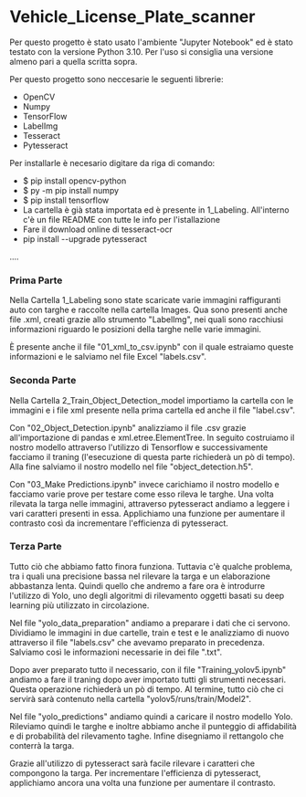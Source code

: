 # Vehicle_License_Plate_scanner

Per questo progetto è stato usato l'ambiente "Jupyter Notebook" ed è stato testato con la versione Python 3.10. Per l'uso si consiglia una versione almeno pari a quella scritta sopra.

Per questo progetto sono neccesarie le seguenti librerie:

- OpenCV
- Numpy
- TensorFlow
- LabelImg
- Tesseract
- Pytesseract

Per installarle è necesario digitare da riga di comando:

- $ pip install opencv-python
- $ py -m pip install numpy
- $ pip install tensorflow
- La cartella è già stata importata ed è presente in 1_Labeling. All'interno c'è un file README con tutte le info per l'istallazione
- Fare il download online di tesseract-ocr
- pip install --upgrade pytesseract

....

### Prima Parte
Nella Cartella 1_Labeling sono state scaricate varie immagini raffiguranti auto con targhe e raccolte nella cartella Images. Qua sono presenti anche file .xml, creati grazie allo strumento "LabelImg", nei quali sono racchiusi informazioni riguardo le posizioni della targhe nelle varie immagini.

È presente anche il file "01_xml_to_csv.ipynb" con il quale estraiamo queste informazioni e le salviamo nel file Excel "labels.csv".

### Seconda Parte
Nella Cartella 2_Train_Object_Detection_model importiamo la cartella con le immagini e i file xml presente nella prima cartella ed anche il file "label.csv".

Con "02_Object_Detection.ipynb" analizziamo il file .csv grazie all'importazione di pandas e xml.etree.ElementTree. In seguito costruiamo il nostro modello attraverso l'utilizzo di Tensorflow e successivamente facciamo il traning (l'esecuzione di questa parte richiederà un pò di tempo). Alla fine salviamo il nostro modello nel file "object_detection.h5".

Con "03_Make Predictions.ipynb" invece carichiamo il nostro modello e facciamo varie prove per testare come esso rileva le targhe.
Una volta rilevata la targa nelle immagini, attraverso pytesseract andiamo a leggere i vari caratteri presenti in essa. Applichiamo una funzione per aumentare il contrasto così da incrementare l'efficienza di pytesseract.

### Terza Parte
Tutto ciò che abbiamo fatto finora funziona. Tuttavia c'è qualche problema, tra i quali una precisione bassa nel rilevare la targa e un elaborazione abbastanza lenta. Quindi quello che andremo a fare ora è introdurre l'utilizzo di Yolo, uno degli algoritmi di rilevamento oggetti basati su deep learning più utilizzato in circolazione.

Nel file "yolo_data_preparation" andiamo a preparare i dati che ci servono. Dividiamo le immagini in due cartelle, train e test e le analizziamo di nuovo attraverso il file "labels.csv" che avevamo preparato in precedenza. Salviamo così le informazioni necessarie in dei file ".txt".

Dopo aver preparato tutto il necessario, con il file "Training_yolov5.ipynb" andiamo a fare il traning dopo aver importato tutti gli strumenti necessari. Questa operazione richiederà un pò di tempo. Al termine, tutto ciò che ci servirà sarà contenuto nella cartella "yolov5/runs/train/Model2".

Nel file "yolo_predictions" andiamo quindi a caricare il nostro modello Yolo. Rileviamo quindi le targhe e inoltre abbiamo anche il punteggio di affidabilità e di probabilità del rilevamento taghe. Infine disegniamo il rettangolo che conterrà la targa.

Grazie all'utilizzo di pytesseract sarà facile rilevare i caratteri che compongono la targa. Per incrementare l'efficienza di pytesseract, applichiamo ancora una volta una funzione per aumentare il contrasto.
